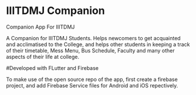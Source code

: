 # IIITDMJ Companion

Companion App For IIITDMJ


A Companion for IIITDMJ Students. Helps newcomers to get acquainted and acclimatised to the College, and helps other students in keeping a track of their timetable, Mess Menu, Bus Schedule, Faculty and many other aspects of their life at college.

#Developed with FLutter and Firebase

To make use of the open source repo of the app, first create a firebase project, and add Firebase Service files for Android and iOS repectively.

```Developed with love, by Manish, Sehej and Vishnu

